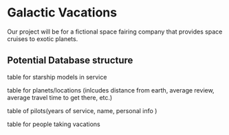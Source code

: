 # Galactic Vacations

Our project will be for a fictional space fairing company that provides space cruises to exotic planets.



## Potential Database structure


table for starship models in service

table for planets/locations (inlcudes distance from earth, average review, average travel time to get there, etc.)

table of pilots(years of service, name, personal info )

table for people taking vacations
